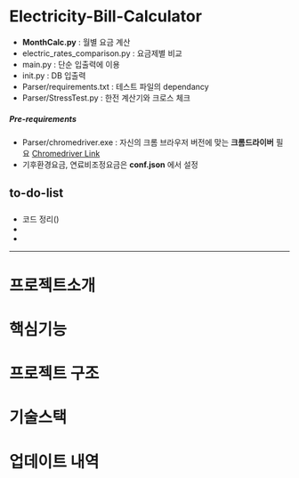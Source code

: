 # Electricity-Bill-Calculator
* **MonthCalc.py** : 월별 요금 계산
* electric_rates_comparison.py : 요금제별 비교
* main.py : 단순 입출력에 이용
* init.py : DB 입출력
* Parser/requirements.txt : 테스트 파일의 dependancy
* Parser/StressTest.py : 한전 계산기와 크로스 체크

##### Pre-requirements
* Parser/chromedriver.exe : 자신의 크롬 브라우저 버전에 맞는 **크롬드라이버** 필요 [Chromedriver Link](https://chromedriver.chromium.org/downloads)
* 기후환경요금, 연료비조정요금은 **conf.json** 에서 설정

## to-do-list
#####
* 코드 정리()
* 
* 

<hr>

# 프로젝트소개

# 핵심기능

# 프로젝트 구조

# 기술스택

# 업데이트 내역
